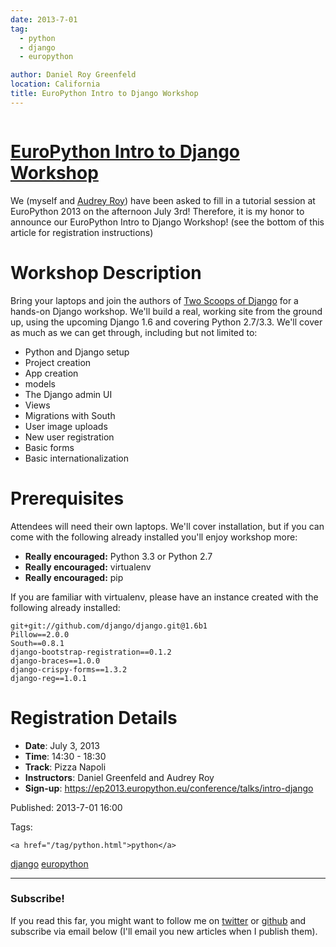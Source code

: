 ```yaml
---
date: 2013-7-01
tag: 
  - python
  - django
  - europython

author: Daniel Roy Greenfeld
location: California
title: EuroPython Intro to Django Workshop
---
```

<div class="twelve wide column">

<h1 class="ui block header">
<div class="content">
<a href="/europython-django-intro.html">EuroPython Intro to Django Workshop</a>
</div>
</h1>
<p>We (myself and <a href="http://audreymroy.com" target="_blank">Audrey Roy</a>) have been asked to
fill in a tutorial session at EuroPython 2013 on the afternoon July 3rd!
Therefore, it is my honor to announce our EuroPython Intro to Django
Workshop! (see the bottom of this article for registration instructions)</p>
<h1 id="workshop-description">Workshop Description</h1>
<p>Bring your laptops and join the authors of <a href="http://django.2scoops.org" target="_blank">Two Scoops of
Django</a> for a hands-on Django workshop.
We'll build a real, working site from the ground up, using the upcoming
Django 1.6 and covering Python 2.7/3.3. We'll cover as much as we can
get through, including but not limited to:</p>
<ul>
<li>Python and Django setup</li>
<li>Project creation</li>
<li>App creation</li>
<li>models</li>
<li>The Django admin UI</li>
<li>Views</li>
<li>Migrations with South</li>
<li>User image uploads</li>
<li>New user registration</li>
<li>Basic forms</li>
<li>Basic internationalization</li>
</ul>
<h1 id="prerequisites">Prerequisites</h1>
<p>Attendees will need their own laptops. We'll cover installation, but if
you can come with the following already installed you'll enjoy workshop
more:</p>
<ul>
<li><strong>Really encouraged:</strong> Python 3.3 or Python 2.7</li>
<li><strong>Really encouraged:</strong> virtualenv</li>
<li><strong>Really encouraged:</strong> pip</li>
</ul>
<p>If you are familiar with virtualenv, please have an instance created
with the following already installed:</p>
<pre><code>git+git://github.com/django/django.git@1.6b1
Pillow==2.0.0
South==0.8.1
django-bootstrap-registration==0.1.2
django-braces==1.0.0
django-crispy-forms==1.3.2
django-reg==1.0.1
</code></pre>
<h1 id="registration-details">Registration Details</h1>
<ul>
<li><strong>Date</strong>: July 3, 2013</li>
<li><strong>Time</strong>: 14:30 - 18:30</li>
<li><strong>Track</strong>: Pizza Napoli</li>
<li><strong>Instructors</strong>: Daniel Greenfeld and Audrey Roy</li>
<li><strong>Sign-up</strong>:
<a href="https://ep2013.europython.eu/conference/talks/intro-django" target="_blank">https://ep2013.europython.eu/conference/talks/intro-django</a></li>
</ul>
<p>Published: 2013-7-01 16:00</p>
<p>Tags:
  
    <a href="/tag/python.html">python</a>
<a href="/tag/django.html">django</a>
<a href="/tag/europython.html">europython</a>
</p>
<hr/>
<h3 class="ui header">Subscribe!</h3>
<p>If you read this far, you might want to follow me on <a href="https://twitter.com/pydanny">twitter</a> or <a href="https://github.com/pydanny">github</a> and subscribe via email below (I'll email you new articles when I publish them).</p>
<!-- Begin MailChimp Signup Form -->
</div>